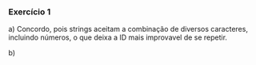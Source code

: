### Exercício 1
a) Concordo, pois strings aceitam a combinação de diversos caracteres, incluindo números, o que deixa a ID mais improvavel de se repetir.

b) 